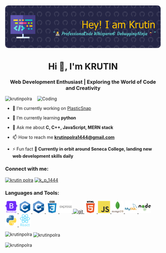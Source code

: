 [![MasterHead](https://github.com/krutinpolra/krutinpolra/blob/main/header.png)](https://github.com/krutinpolra/krutinpolra/blob/main/header.png)
<h1 align="center">Hi 👋, I'm KRUTIN</h1>
<h3 align="center">Web Development Enthusiast | Exploring the World of Code and Creativity</h3>

<img align="right" alt="Coding" width="400" src="https://www.vkreate.in/storage/services_image/2019-10-02-17-55-54-5d94e4aa809b3-web-development.gif" alt="Web Development GIF" />

<p align="left"> <img src="https://komarev.com/ghpvc/?username=krutinpolra&label=Profile%20views&color=0e75b6&style=flat" alt="krutinpolra" /> </p>

- 🔭 I’m currently working on [PlasticSnap](https://github.com/krutinpolra/Fresh_Hacks_reward_system)

- 🌱 I’m currently learning **python**

- 💬 Ask me about **C, C++, JavaScript, MERN stack**

- 📫 How to reach me **krutinpolra1444@gmail.com**

- ⚡ Fun fact **🚀 Currently in orbit around Seneca College, landing new web development skills daily**

<h3 align="left">Connect with me:</h3>
<p align="left">
<a href="https://linkedin.com/in/krutin polra" target="blank"><img align="center" src="https://raw.githubusercontent.com/rahuldkjain/github-profile-readme-generator/master/src/images/icons/Social/linked-in-alt.svg" alt="krutin polra" height="30" width="40" /></a>
<a href="https://instagram.com/k_p_1444" target="blank"><img align="center" src="https://raw.githubusercontent.com/rahuldkjain/github-profile-readme-generator/master/src/images/icons/Social/instagram.svg" alt="k_p_1444" height="30" width="40" /></a>
</p>

<h3 align="left">Languages and Tools:</h3>
<p align="left"> <a href="https://getbootstrap.com" target="_blank" rel="noreferrer"> <img src="https://raw.githubusercontent.com/devicons/devicon/master/icons/bootstrap/bootstrap-plain-wordmark.svg" alt="bootstrap" width="40" height="40"/> </a> <a href="https://www.cprogramming.com/" target="_blank" rel="noreferrer"> <img src="https://raw.githubusercontent.com/devicons/devicon/master/icons/c/c-original.svg" alt="c" width="40" height="40"/> </a> <a href="https://www.w3schools.com/cpp/" target="_blank" rel="noreferrer"> <img src="https://raw.githubusercontent.com/devicons/devicon/master/icons/cplusplus/cplusplus-original.svg" alt="cplusplus" width="40" height="40"/> </a> <a href="https://www.w3schools.com/css/" target="_blank" rel="noreferrer"> <img src="https://raw.githubusercontent.com/devicons/devicon/master/icons/css3/css3-original-wordmark.svg" alt="css3" width="40" height="40"/> </a> <a href="https://expressjs.com" target="_blank" rel="noreferrer"> <img src="https://raw.githubusercontent.com/devicons/devicon/master/icons/express/express-original-wordmark.svg" alt="express" width="40" height="40"/> </a> <a href="https://git-scm.com/" target="_blank" rel="noreferrer"> <img src="https://www.vectorlogo.zone/logos/git-scm/git-scm-icon.svg" alt="git" width="40" height="40"/> </a> <a href="https://www.w3.org/html/" target="_blank" rel="noreferrer"> <img src="https://raw.githubusercontent.com/devicons/devicon/master/icons/html5/html5-original-wordmark.svg" alt="html5" width="40" height="40"/> </a> <a href="https://developer.mozilla.org/en-US/docs/Web/JavaScript" target="_blank" rel="noreferrer"> <img src="https://raw.githubusercontent.com/devicons/devicon/master/icons/javascript/javascript-original.svg" alt="javascript" width="40" height="40"/> </a> <a href="https://www.mongodb.com/" target="_blank" rel="noreferrer"> <img src="https://raw.githubusercontent.com/devicons/devicon/master/icons/mongodb/mongodb-original-wordmark.svg" alt="mongodb" width="40" height="40"/> </a> <a href="https://www.mysql.com/" target="_blank" rel="noreferrer"> <img src="https://raw.githubusercontent.com/devicons/devicon/master/icons/mysql/mysql-original-wordmark.svg" alt="mysql" width="40" height="40"/> </a> <a href="https://nodejs.org" target="_blank" rel="noreferrer"> <img src="https://raw.githubusercontent.com/devicons/devicon/master/icons/nodejs/nodejs-original-wordmark.svg" alt="nodejs" width="40" height="40"/> </a> <a href="https://www.python.org" target="_blank" rel="noreferrer"> <img src="https://raw.githubusercontent.com/devicons/devicon/master/icons/python/python-original.svg" alt="python" width="40" height="40"/> </a> <a href="https://reactjs.org/" target="_blank" rel="noreferrer"> <img src="https://raw.githubusercontent.com/devicons/devicon/master/icons/react/react-original-wordmark.svg" alt="react" width="40" height="40"/> </a> </p>

<p><img align="left" src="https://github-readme-stats.vercel.app/api/top-langs?username=krutinpolra&show_icons=true&locale=en&layout=compact" alt="krutinpolra" /></p>

<p>&nbsp;<img align="center" src="https://github-readme-stats.vercel.app/api?username=krutinpolra&show_icons=true&locale=en" alt="krutinpolra" /></p>

<p><img align="center" src="https://github-readme-streak-stats.herokuapp.com/?user=krutinpolra&" alt="krutinpolra" /></p>
